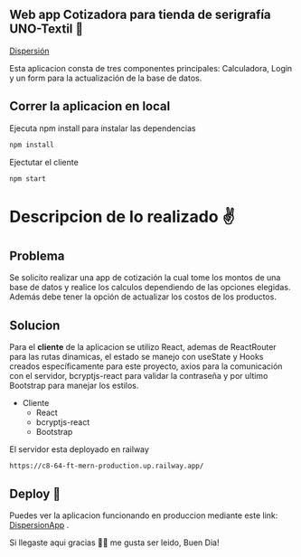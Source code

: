 ## Web app Cotizadora para tienda de serigrafía UNO-Textil 🙌


[Dispersión](https://dispersion.vercel.app/)

Esta aplicacion consta de tres componentes principales: Calculadora, Login y un form para la actualización de la base de datos.

## Correr la aplicacion en local 

Ejecuta npm install para instalar las dependencias

```bash
npm install
```
Ejectutar el cliente

```bash
npm start
```


# Descripcion de lo realizado ✌

## Problema

Se solicito realizar una app de cotización la cual tome los montos de una base de datos y realice los calculos dependiendo de las opciones elegidas. Además debe tener la opción de actualizar los costos de los productos.

## Solucion

Para el **cliente** de la aplicacion se utilizo React, ademas de ReactRouter para las rutas dinamicas, el estado se manejo con useState y Hooks creados específicamente para este proyecto, axios para la comunicación con el servidor, bcryptjs-react para validar la contraseña y por ultimo Bootstrap para manejar los estilos.

* Cliente
  * React
  * bcryptjs-react
  * Bootstrap



El servidor esta deployado en railway 

`https://c8-64-ft-mern-production.up.railway.app/`




## Deploy 🚀

Puedes ver la aplicacion funcionando en produccion mediante este link: [DispersionApp](https://dispersion.vercel.app/) .

 
Si llegaste aqui gracias 🙏🏼 me gusta ser leido, Buen Dia!
